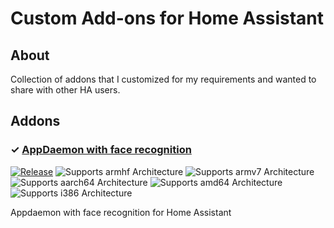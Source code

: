 # Custom Add-ons for Home Assistant

## About

Collection of addons that I customized for my requirements and wanted to share with other HA users.

## Addons

### &#10003; [AppDaemon with face recognition](https://github.com/engrbm87/appdaemon-with-face-recognition)

[![Release][release-shield]][appdaemon-release]
![Supports armhf Architecture][armhf-yes-shield]
![Supports armv7 Architecture][armv7-yes-shield]
![Supports aarch64 Architecture][aarch64-yes-shield]
![Supports amd64 Architecture][amd64-yes-shield]
![Supports i386 Architecture][i386-yes-shield]

Appdaemon with face recognition for Home Assistant

[maintenance-shield]: https://img.shields.io/maintenance/yes/2021.svg
[project-stage-shield]: https://img.shields.io/badge/project%20stage-experimental-yellow.svg
[release-shield]: https://img.shields.io/badge/version-v0.3.0-blue.svg
[appdaemon-release]: https://github.com/engrbm87/appdaemon-with-face-recognition/tree/0.3.0

[amd64-yes-shield]: https://img.shields.io/badge/amd64-yes-green.svg
[aarch64-yes-shield]: https://img.shields.io/badge/aarch64-yes-green.svg
[armhf-yes-shield]: https://img.shields.io/badge/armhf-yes-green.svg
[armv7-yes-shield]: https://img.shields.io/badge/armv7-yes-green.svg
[i386-yes-shield]: https://img.shields.io/badge/i386-yes-green.svg
